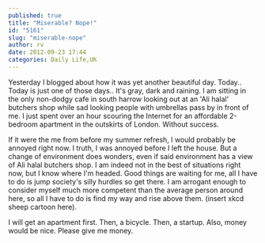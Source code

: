 ```yaml
---
published: true
title: "Miserable? Nope!"
id: "5161"
slug: "miserable-nope"
author: rv
date: 2012-09-23 17:44
categories: Daily Life,UK
---
```

Yesterday I blogged about how it was yet another beautiful day. Today.. Today is just one of those days.. It's gray, dark and raining. I am sitting in the only non-dodgy cafe in south harrow looking out at an 'Ali halal' butchers shop while sad looking people with umbrellas pass by in front of me. I just spent over an hour scouring the Internet for an affordable 2-bedroom apartment in the outskirts of London. Without success.

If it were the me from before my summer refresh, I would probably be annoyed right now. I truth, I was annoyed before I left the house. But a change of environment does wonders, even if said environment has a view of Ali halal butchers shop. I am indeed not in the best of situations right now, but I know where I'm headed. Good things are waiting for me, all I have to do is jump society's silly hurdles so get there. I am arrogant enough to consider myself much more competent than the average person around here, so all I have to do is find my way and rise above them. (insert xkcd sheep cartoon here).

I will get an apartment first. Then, a bicycle. Then, a startup. Also, money would be nice. Please give me money.